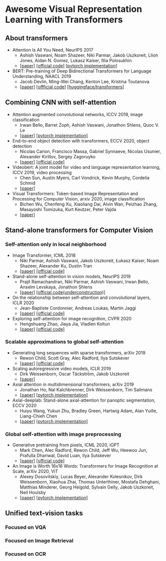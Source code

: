 # Awesome Visual Representation Learning with Transformers

## About transformers
- Attention Is All You Need, NeurIPS 2017
  - Ashish Vaswani, Noam Shazeer, Niki Parmar, Jakob Uszkoreit, Llion Jones, Aidan N. Gomez, Lukasz Kaiser, Illia Polosukhin
  - [[paper]](https://arxiv.org/abs/1706.03762) [[official code]](https://github.com/tensorflow/tensor2tensor) [[pytorch implementation]](https://github.com/jadore801120/attention-is-all-you-need-pytorch)
- BERT: Pre-training of Deep Bidirectional Transformers for Language Understanding, NAACL 2019
  - Jacob Devlin, Ming-Wei Chang, Kenton Lee, Kristina Toutanova
  - [[paper]](https://arxiv.org/abs/1810.04805) [[offficial code]](https://github.com/google-research/bert) [[huggingface/transformers]](https://github.com/huggingface/transformers)
  
## Combining CNN with self-attention
- Attention augmented convolutional networks, ICCV 2019, image classification
  - Irwan Bello, Barret Zoph, Ashish Vaswani, Jonathon Shlens, Quoc V. Le
  - [[paper]](https://arxiv.org/abs/1904.09925) [[pytorch implementation]](https://github.com/leaderj1001/Attention-Augmented-Conv2d)
- End-to-end object detection with transformers, ECCV 2020, object detection
  - Nicolas Carion, Francisco Massa, Gabriel Synnaeve, Nicolas Usunier, Alexander Kirillov, Sergey Zagoruyko
  - [[paper]](https://arxiv.org/abs/2005.12872) [[official code]](https://github.com/facebookresearch/detr)
- Videobert: A joint model for video and language representation learning, ICCV 2019, video processing
  - Chen Sun, Austin Myers, Carl Vondrick, Kevin Murphy, Cordelia Schmid
  - [[paper]](https://arxiv.org/abs/1904.01766)
- Visual Transformers: Token-based Image Representation and Processing for Computer Vision, arxiv 2020, image classification
  - Bichen Wu, Chenfeng Xu, Xiaoliang Dai, Alvin Wan, Peizhao Zhang, Masayoshi Tomizuka, Kurt Keutzer, Peter Vajda
  - [[paper]](https://arxiv.org/abs/2006.03677)

## Stand-alone transformers for Computer Vision
### Self-attention only in local neighborhood
- Image Transformer, ICML 2018
  - Niki Parmar, Ashish Vaswani, Jakob Uszkoreit, Łukasz Kaiser, Noam Shazeer, Alexander Ku, Dustin Tran
  - [[paper]](https://arxiv.org/abs/1802.05751) [[official code]](https://github.com/tensorflow/tensor2tensor)
- Stand-alone self-attention in vision models, NeurIPS 2019
  - Prajit Ramachandran, Niki Parmar, Ashish Vaswani, Irwan Bello, Anselm Levskaya, Jonathon Shlens
  - [[paper]](https://arxiv.org/abs/1906.05909) [[official code(underconstruction)]](https://github.com/google-research/google-research/tree/master/standalone_self_attention_in_vision_models)
- On the relationship between self-attention and convolutional layers, ICLR 2020
  - Jean-Baptiste Cordonnier, Andreas Loukas, Martin Jaggi
  - [[paper]](https://arxiv.org/abs/1911.03584) [[official code]](https://github.com/epfml/attention-cnn)
- Exploring self-attention for image recognition, CVPR 2020
  - Hengshuang Zhao, Jiaya Jia, Vladlen Koltun
  - [[paper]](https://arxiv.org/abs/2004.13621) [[official code]](https://github.com/hszhao/SAN)
### Scalable approximations to global self-attention
- Generating long sequences with sparse transformers, arXiv 2019
  - Rewon Child, Scott Gray, Alec Radford, Ilya Sutskever
  - [[paper]](https://arxiv.org/abs/1904.10509) [[official code]](https://github.com/openai/sparse_attention)
- Scaling autoregressive video models, ICLR 2019
  - Dirk Weissenborn, Oscar Täckström, Jakob Uszkoreit
  - [[paper]](https://arxiv.org/abs/1906.02634) 
- Axial attention in multidimensional transformers, arXiv 2019
  - Jonathan Ho, Nal Kalchbrenner, Dirk Weissenborn, Tim Salimans
  - [[paper]](https://arxiv.org/abs/1912.12180) [[pytorch implementation]](https://github.com/lucidrains/axial-attention)
- Axial-deeplab: Stand-alone axial-attention for panoptic segmentation, ECCV 2020
  - Huiyu Wang, Yukun Zhu, Bradley Green, Hartwig Adam, Alan Yuille, Liang-Chieh Chen
  - [[paper]](https://arxiv.org/abs/2003.07853) [[pytorch implementation]](https://github.com/csrhddlam/axial-deeplab)
### Global self-attention with image preprocessing
- Generative pretraining from pixels, ICML 2020, iGPT
  - Mark Chen, Alec Radford, Rewon Child, Jeff Wu, Heewoo Jun, Prafulla Dhariwal, David Luan, Ilya Sutskever
  - [[paper]](https://cdn.openai.com/papers/Generative_Pretraining_from_Pixels_V2.pdf) [[official code]](https://github.com/openai/image-gpt)
- An Image is Worth 16x16 Words: Transformers for Image Recognition at Scale, arXiv 2020, ViT
  - Alexey Dosovitskiy, Lucas Beyer, Alexander Kolesnikov, Dirk Weissenborn, Xiaohua Zhai, Thomas Unterthiner, Mostafa Dehghani, Matthias Minderer, Georg Heigold, Sylvain Gelly, Jakob Uszkoreit, Neil Houlsby
  - [[paper]](https://arxiv.org/abs/2010.11929) [[pytorch implementation]](https://github.com/lucidrains/vit-pytorch)

## Unified text-vision tasks
### Focused on VQA
### Focused on Image Retrieval
### Focused on OCR
